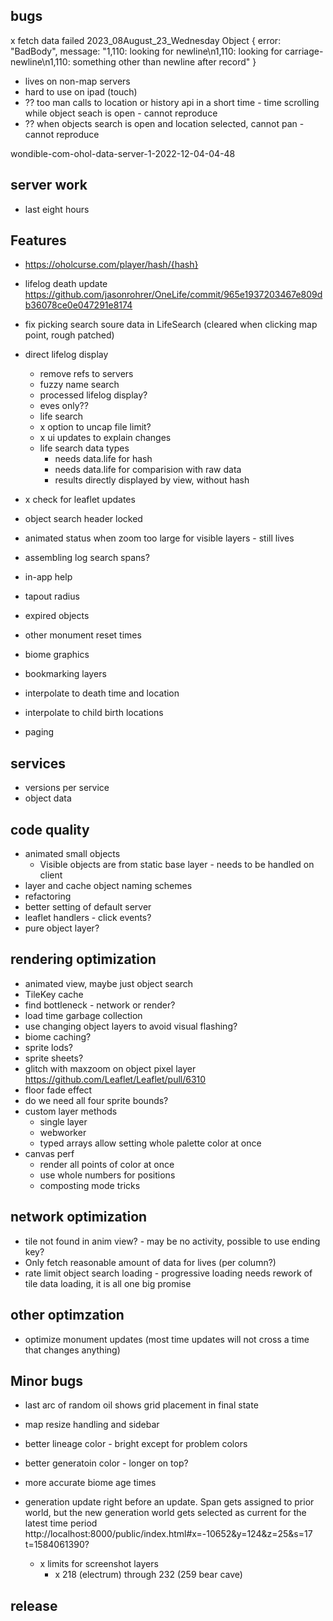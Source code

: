 ## bugs
x fetch data failed 2023_08August_23_Wednesday 
  Object { error: "BadBody", message: "1,110: looking for newline\n1,110: looking for carriage-newline\n1,110: something other than newline after record" }

- lives on non-map servers
- hard to use on ipad (touch)
- ?? too man calls to location or history api in a short time - time scrolling while object seach is open - cannot reproduce
- ?? when objects search is open and location selected, cannot pan - cannot reproduce

wondible-com-ohol-data-server-1-2022-12-04-04-48
## server work
- last eight hours

## Features
- https://oholcurse.com/player/hash/{hash}
- lifelog death update
https://github.com/jasonrohrer/OneLife/commit/965e1937203467e809db36078ce0e047291e8174
- fix picking search soure data in LifeSearch (cleared when clicking map point, rough patched)
- direct lifelog display
  - remove refs to servers
  - fuzzy name search
  - processed lifelog display?
  - eves only??
  - life search
  - x option to uncap file limit?
  - x ui updates to explain changes
  - life search data types
    - needs data.life for hash
    - needs data.life for comparision with raw data
    - results directly displayed by view, without hash
- x check for leaflet updates

- object search header locked
- animated status when zoom too large for visible layers - still lives
- assembling log search spans?
- in-app help
- tapout radius
- expired objects
- other monument reset times
- biome graphics
- bookmarking layers
- interpolate to death time and location
- interpolate to child birth locations
- paging

## services
- versions per service
- object data

## code quality
- animated small objects
  - Visible objects are from static base layer - needs to be handled on client
- layer and cache object naming schemes
- refactoring
- better setting of default server
- leaflet handlers - click events?
- pure object layer?


## rendering optimization
- animated view, maybe just object search
- TileKey cache
- find bottleneck - network or render?
- load time garbage collection
- use changing object layers to avoid visual flashing?
- biome caching?
- sprite lods?
- sprite sheets?
- glitch with maxzoom on object pixel layer https://github.com/Leaflet/Leaflet/pull/6310
- floor fade effect
- do we need all four sprite bounds?
- custom layer methods
  - single layer
  - webworker
  - typed arrays allow setting whole palette color at once
- canvas perf
  - render all points of color at once
  - use whole numbers for positions
  - composting mode tricks

## network optimization
- tile not found in anim view? - may be no activity, possible to use ending key?
- Only fetch reasonable amount of data for lives (per column?)
- rate limit object search loading - progressive loading needs rework of tile data loading, it is all one big promise

## other optimzation
- optimize monument updates (most time updates will not cross a time that changes anything)

## Minor bugs
- last arc of random oil shows grid placement in final state
- map resize handling and sidebar
- better lineage color - bright except for problem colors
- better generatoin color - longer on top?
- more accurate biome age times
- generation update right before an update. Span gets assigned to prior world, but the new generation world gets selected as current for the latest time period
  http://localhost:8000/public/index.html#x=-10652&y=124&z=25&s=17
  t=1584061390?

  - x limits for screenshot layers
    - x 218 (electrum) through 232 (259 bear cave)

## release
